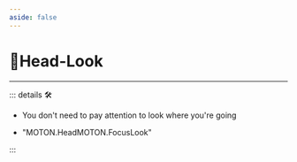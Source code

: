```yaml
---
aside: false
---
```

# 🔷<soma>Head</soma>-Look

---

<!-- =================================================== -->
<!-- =================================================== -->
<!-- =================================================== -->
<!-- =================================================== -->
<!-- =================================================== -->
::: details 🛠

- You don't need to pay attention to look where you're going

- "MOTON.HeadMOTON.FocusLook"

:::
